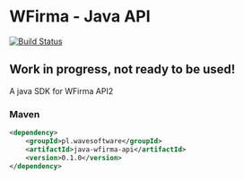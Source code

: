 WFirma - Java API
=================

[![Build Status](https://travis-ci.org/wavesoftware/java-wfirma-api.png)](https://travis-ci.org/wavesoftware/java-wfirma-api)

## Work in progress, not ready to be used! ##

A java SDK for WFirma API2

### Maven ###

```xml
<dependency>
    <groupId>pl.wavesoftware</groupId>
    <artifactId>java-wfirma-api</artifactId>
    <version>0.1.0</version>
</dependency>
```